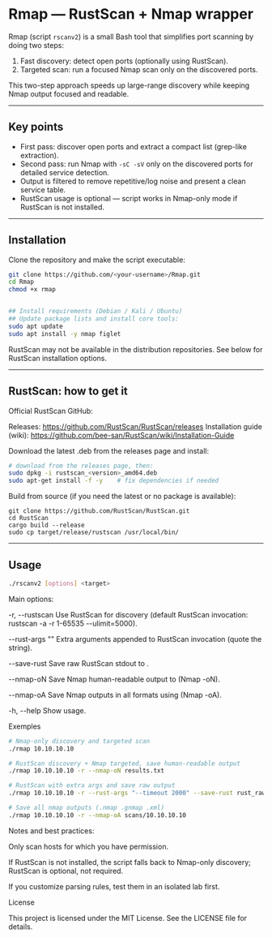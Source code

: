 # Rmap — RustScan + Nmap wrapper

Rmap (script `rscanv2`) is a small Bash tool that simplifies port scanning by doing two steps:

1. Fast discovery: detect open ports (optionally using RustScan).  
2. Targeted scan: run a focused Nmap scan only on the discovered ports.

This two-step approach speeds up large-range discovery while keeping Nmap output focused and readable.

---

## Key points

- First pass: discover open ports and extract a compact list (grep-like extraction).  
- Second pass: run Nmap with `-sC -sV` only on the discovered ports for detailed service detection.  
- Output is filtered to remove repetitive/log noise and present a clean service table.  
- RustScan usage is optional — script works in Nmap-only mode if RustScan is not installed.

---

## Installation

Clone the repository and make the script executable:

```bash
git clone https://github.com/<your-username>/Rmap.git
cd Rmap
chmod +x rmap


## Install requirements (Debian / Kali / Ubuntu)
## Update package lists and install core tools:
sudo apt update
sudo apt install -y nmap figlet
```

RustScan may not be available in the distribution repositories. See below for RustScan installation options.

---

## RustScan: how to get it

Official RustScan GitHub:

Releases: https://github.com/RustScan/RustScan/releases
Installation guide (wiki): https://github.com/bee-san/RustScan/wiki/Installation-Guide

Download the latest .deb from the releases page and install:
```bash
# download from the releases page, then:
sudo dpkg -i rustscan_<version>_amd64.deb
sudo apt-get install -f -y    # fix dependencies if needed
```

Build from source (if you need the latest or no package is available):
```
git clone https://github.com/RustScan/RustScan.git
cd RustScan
cargo build --release
sudo cp target/release/rustscan /usr/local/bin/
```

---

## Usage

```bash
./rscanv2 [options] <target>
```

Main options:

-r, --rustscan
Use RustScan for discovery (default RustScan invocation: rustscan -a <target> -r 1-65535 --ulimit=5000).

--rust-args "<args>"
Extra arguments appended to RustScan invocation (quote the string).

--save-rust <file>
Save raw RustScan stdout to <file>.

--nmap-oN <file>
Save Nmap human-readable output to <file> (Nmap -oN).

--nmap-oA <prefix>
Save Nmap outputs in all formats using <prefix> (Nmap -oA).

-h, --help
Show usage.

Exemples
```bash
# Nmap-only discovery and targeted scan
./rmap 10.10.10.10

# RustScan discovery + Nmap targeted, save human-readable output
./rmap 10.10.10.10 -r --nmap-oN results.txt

# RustScan with extra args and save raw output
./rmap 10.10.10.10 -r --rust-args "--timeout 2000" --save-rust rust_raw.log

# Save all nmap outputs (.nmap .gnmap .xml)
./rmap 10.10.10.10 -r --nmap-oA scans/10.10.10.10
```


Notes and best practices:

Only scan hosts for which you have permission.

If RustScan is not installed, the script falls back to Nmap-only discovery; RustScan is optional, not required.

If you customize parsing rules, test them in an isolated lab first.

License

This project is licensed under the MIT License. See the LICENSE file for details.
